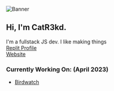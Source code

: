 ![Banner](https://user-images.githubusercontent.com/63563918/211040487-aaa4f210-5854-4e62-97af-572a2e386066.png)

## Hi, I'm CatR3kd.
I'm a fullstack JS dev. I like making things  
[Replit Profile](https://replit.com/@CatR3kd)  
[Website](https://CatR3kd.repl.co)

### Currently Working On: (April 2023)
- [Birdwatch](https://replit.com/@CatR3kd/BIRDWATCH-Multiplayer-Text-Adventure?v=1)
